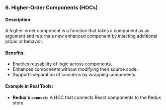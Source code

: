 ### **6. Higher-Order Components (HOCs)**

#### Description:

A higher-order component is a function that takes a component as an argument and returns a new enhanced component by injecting additional props or behavior.

#### Benefits:

- Enables reusability of logic across components.
- Enhances components without modifying their source code.
- Supports separation of concerns by wrapping components.

#### Example in Real Tools:

- **Redux's `connect`:** A HOC that connects React components to the Redux store.
